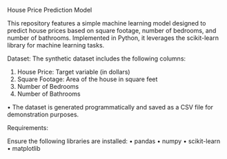  House Price Prediction Model
 
This repository features a simple machine learning model designed to predict house prices based on square footage, number of bedrooms, and number of bathrooms. Implemented in Python, it leverages the scikit-learn library for machine learning tasks.

Dataset:
The synthetic dataset includes the following columns:
1. House Price: Target variable (in dollars)
2. Square Footage: Area of the house in square feet
3. Number of Bedrooms
4. Number of Bathrooms
   
•	The dataset is generated programmatically and saved as a CSV file for demonstration purposes.

Requirements:

Ensure the following libraries are installed:
•	pandas
•	numpy
•	scikit-learn
•	matplotlib

